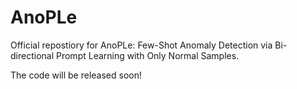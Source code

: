 # AnoPLe
Official repostiory for AnoPLe: Few-Shot Anomaly Detection via Bi-directional Prompt Learning with Only Normal Samples.

The code will be released soon!
